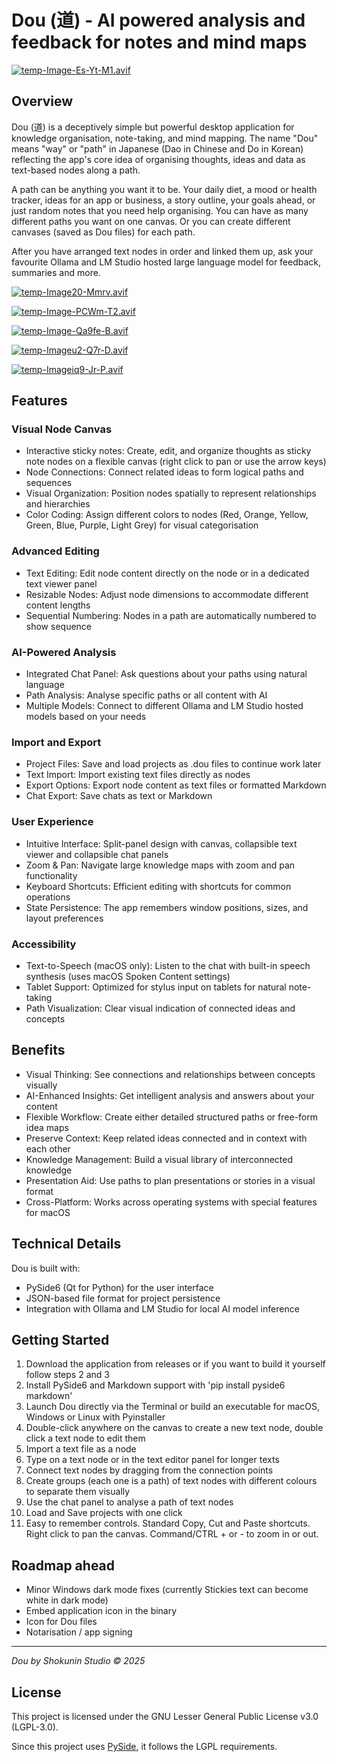 # Dou (道) - AI powered analysis and feedback for notes and mind maps

[![temp-Image-Es-Yt-M1.avif](https://i.postimg.cc/cH6gtxkb/temp-Image-Es-Yt-M1.avif)](https://postimg.cc/Q9GxR33Q)

## Overview

Dou (道) is a deceptively simple but powerful desktop application for knowledge organisation, note-taking, and mind mapping. The name "Dou" means "way" or "path" in Japanese (Dao in Chinese and Do in Korean) reflecting the app's core idea of organising thoughts, ideas and data as text-based nodes along a path.

A path can be anything you want it to be. Your daily diet, a mood or health tracker,  ideas for an app or business, a story outline, your goals ahead, or just random notes that you need help organising. You can have as many different paths you want on one canvas. Or you can create different canvases (saved as Dou files) for each path.

After you have arranged text nodes in order and linked them up, ask your favourite Ollama and LM Studio hosted large language model for feedback, summaries and more.

[![temp-Image20-Mmrv.avif](https://i.postimg.cc/kMBhNLVr/temp-Image20-Mmrv.avif)](https://postimg.cc/G9nQd7Jz)

[![temp-Image-PCWm-T2.avif](https://i.postimg.cc/4y9Yw8gv/temp-Image-PCWm-T2.avif)](https://postimg.cc/xN9j13qq)

[![temp-Image-Qa9fe-B.avif](https://i.postimg.cc/SjbJPWSB/temp-Image-Qa9fe-B.avif)](https://postimg.cc/q6QJh6Cw)

[![temp-Imageu2-Q7r-D.avif](https://i.postimg.cc/DZDWq9ty/temp-Imageu2-Q7r-D.avif)](https://postimg.cc/R67VmDSj)

[![temp-Imageiq9-Jr-P.avif](https://i.postimg.cc/tRwvBDPs/temp-Imageiq9-Jr-P.avif)](https://postimg.cc/3WjZRXth)

## Features

### Visual Node Canvas
* Interactive sticky notes: Create, edit, and organize thoughts as sticky note nodes on a flexible canvas (right click to pan or use the arrow keys)
* Node Connections: Connect related ideas to form logical paths and sequences
* Visual Organization: Position nodes spatially to represent relationships and hierarchies
* Color Coding: Assign different colors to nodes (Red, Orange, Yellow, Green, Blue, Purple, Light Grey) for visual categorisation

### Advanced Editing
* Text Editing: Edit node content directly on the node or in a dedicated text viewer panel
* Resizable Nodes: Adjust node dimensions to accommodate different content lengths
* Sequential Numbering: Nodes in a path are automatically numbered to show sequence

### AI-Powered Analysis
* Integrated Chat Panel: Ask questions about your paths using natural language
* Path Analysis: Analyse specific paths or all content with AI
* Multiple Models: Connect to different Ollama and LM Studio hosted models based on your needs

### Import and Export
* Project Files: Save and load projects as .dou files to continue work later
* Text Import: Import existing text files directly as nodes
* Export Options: Export node content as text files or formatted Markdown
* Chat Export: Save chats as text or Markdown

### User Experience
* Intuitive Interface: Split-panel design with canvas, collapsible text viewer and collapsible chat panels
* Zoom & Pan: Navigate large knowledge maps with zoom and pan functionality
* Keyboard Shortcuts: Efficient editing with shortcuts for common operations
* State Persistence: The app remembers window positions, sizes, and layout preferences

### Accessibility
* Text-to-Speech (macOS only): Listen to the chat with built-in speech synthesis (uses macOS Spoken Content settings)
* Tablet Support: Optimized for stylus input on tablets for natural note-taking
* Path Visualization: Clear visual indication of connected ideas and concepts

## Benefits
* Visual Thinking: See connections and relationships between concepts visually
* AI-Enhanced Insights: Get intelligent analysis and answers about your content
* Flexible Workflow: Create either detailed structured paths or free-form idea maps
* Preserve Context: Keep related ideas connected and in context with each other
* Knowledge Management: Build a visual library of interconnected knowledge
* Presentation Aid: Use paths to plan presentations or stories in a visual format
* Cross-Platform: Works across operating systems with special features for macOS

## Technical Details

Dou is built with:
* PySide6 (Qt for Python) for the user interface
* JSON-based file format for project persistence
* Integration with Ollama and LM Studio for local AI model inference

## Getting Started
1. Download the application from releases or if you want to build it yourself follow steps 2 and 3
2. Install PySide6 and Markdown support with 'pip install pyside6 markdown'
3. Launch Dou directly via the Terminal or build an executable for macOS, Windows or Linux with Pyinstaller
4. Double-click anywhere on the canvas to create a new text node, double click a text node to edit them
5. Import a text file as a node
6. Type on a text node or in the text editor panel for longer texts
7. Connect text nodes by dragging from the connection points
8. Create groups (each one is a path) of text nodes with different colours to separate them visually
9. Use the chat panel to analyse a path of text nodes
10. Load and Save projects with one click
11. Easy to remember controls. Standard Copy, Cut and Paste shortcuts. Right click to pan the canvas. Command/CTRL + or - to zoom in or out.

## Roadmap ahead
* Minor Windows dark mode fixes (currently Stickies text can become white in dark mode)
* Embed application icon in the binary
* Icon for Dou files
* Notarisation / app signing

---
*Dou by Shokunin Studio © 2025*

## License

This project is licensed under the GNU Lesser General Public License v3.0 (LGPL-3.0).

Since this project uses [PySide](https://doc.qt.io/qtforpython-6/licenses.html), it follows the LGPL requirements.
